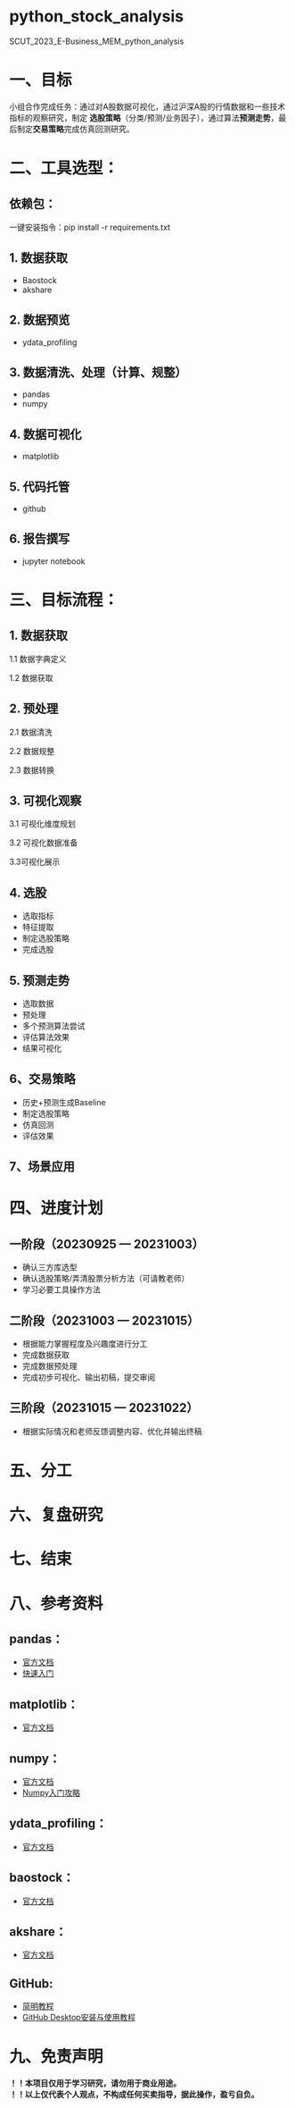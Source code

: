 # python_stock_analysis
SCUT_2023_E-Business_MEM_python_analysis


# 一、目标
小组合作完成任务：通过对A股数据可视化，通过沪深A股的行情数据和一些技术指标的观察研究，制定 **选股策略**（分类/预测/业务因子），通过算法**预测走势**，最后制定**交易策略**完成仿真回测研究。
# 二、工具选型：
## 依赖包：
一键安装指令：pip install  -r requirements.txt
## 1. 数据获取
- Baostock
- akshare
## 2. 数据预览
- ydata_profiling
## 3. 数据清洗、处理（计算、规整）
- pandas
- numpy

## 4. 数据可视化
- matplotlib

## 5. 代码托管
- github

## 6. 报告撰写
- jupyter notebook



# 三、目标流程：

## 1. 数据获取
 1.1 数据字典定义

 1.2   数据获取

## 2. 预处理
2.1 数据清洗

 2.2 数据规整

 2.3 数据转换

## 3. 可视化观察
 3.1 可视化维度规划

3.2 可视化数据准备

3.3可视化展示
## 4. 选股
- 选取指标
- 特征提取
- 制定选股策略
- 完成选股
## 5. 预测走势
- 选取数据
- 预处理
- 多个预测算法尝试
- 评估算法效果
- 结果可视化
## 6、交易策略
- 历史+预测生成Baseline
- 制定选股策略
- 仿真回测
- 评估效果
## 7、场景应用

# 四、进度计划
## 一阶段（20230925 — 20231003）

- 确认三方库选型
- 确认选股策略/弄清股票分析方法（可请教老师）
- 学习必要工具操作方法
## 二阶段（20231003 — 20231015）
- 根据能力掌握程度及兴趣度进行分工
-  完成数据获取
- 完成数据预处理
- 完成初步可视化、输出初稿，提交审阅
## 三阶段（20231015 — 20231022）
- 根据实际情况和老师反馈调整内容、优化并输出终稿

# 五、分工
# 六、复盘研究

# 七、结束

#  八、参考资料
## pandas：
- [官方文档](https://www.pypandas.cn/)
- [快速入门](https://mp.weixin.qq.com/s?__biz=MzU5Mjg2OTQ1MA==&mid=2247484097&idx=1&sn=ad8fabbd84bf67655996026fc0ac5688&chksm=fe1863e4c96feaf200e9398bb7c824e99d3fc01ec965666497ce584466dc93f83dd5d127a46d&scene=21#wechat_redirect)
## matplotlib：
- [官方文档](https://www.matplotlib.org.cn/)

## numpy：
- [官方文档](https://www.numpy.org.cn/)
- [Numpy入门攻略](https://www.jiqizhixin.com/articles/2019-07-12-4)
## ydata_profiling：
- [官方文档](https://docs.profiling.ydata.ai/4.5/getting-started/concepts/)

## baostock：
- [官方文档](http://baostock.com/baostock/index.php/Python_API%E6%96%87%E6%A1%A3)

## akshare：
- [官方文档](https://akshare.xyz/data/stock/stock.html)

## GitHub:
- [简明教程](https://www.runoob.com/w3cnote/git-guide.html)
- [GitHub Desktop安装与使用教程](https://www.cnblogs.com/xiaobai-cs/p/16473527.html)


# 九、免责声明
**！！本项目仅用于学习研究，请勿用于商业用途。** \
**！！以上仅代表个人观点，不构成任何买卖指导，据此操作，盈亏自负。**

